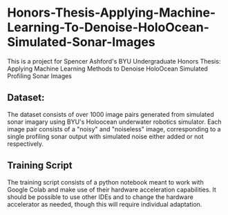 # Honors-Thesis-Applying-Machine-Learning-To-Denoise-HoloOcean-Simulated-Sonar-Images
This is a project for Spencer Ashford's BYU Undergraduate Honors Thesis: Applying Machine Learning Methods to Denoise HoloOcean Simulated Profiling Sonar Images

## Dataset:
The dataset consists of over 1000 image pairs generated from simulated sonar imagary using BYU's Holoocean underwater robotics simulator.  Each image pair consists of a "noisy" and "noiseless" image, corresponding to a single profiling sonar output with simulated noise either added or not respectively.

## Training Script
The training script consists of a python notebook meant to work with Google Colab and make use of their hardware acceleration capabilities.  It should be possible to use other IDEs and to change the hardware accelerator as needed, though this will require individual adaptation.
